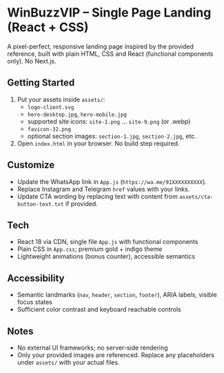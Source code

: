 # WinBuzzVIP – Single Page Landing (React + CSS)

A pixel-perfect, responsive landing page inspired by the provided reference, built with plain HTML, CSS and React (functional components only). No Next.js.

## Getting Started

1. Put your assets inside `assets/`:
   - `logo-client.svg`
   - `hero-desktop.jpg`, `hero-mobile.jpg`
   - supported site icons: `site-1.png` … `site-9.png` (or .webp)
   - `favicon-32.png`
   - optional section images: `section-1.jpg`, `section-2.jpg`, etc.
2. Open `index.html` in your browser. No build step required.

## Customize

- Update the WhatsApp link in `App.js` (`https://wa.me/91XXXXXXXXXX`).
- Replace Instagram and Telegram `href` values with your links.
- Update CTA wording by replacing text with content from `assets/cta-button-text.txt` if provided.

## Tech

- React 18 via CDN, single file `App.js` with functional components
- Plain CSS in `App.css`; premium gold + indigo theme
- Lightweight animations (bonus counter), accessible semantics

## Accessibility

- Semantic landmarks (`nav`, `header`, `section`, `footer`), ARIA labels, visible focus states
- Sufficient color contrast and keyboard reachable controls

## Notes

- No external UI frameworks; no server-side rendering
- Only your provided images are referenced. Replace any placeholders under `assets/` with your actual files.


